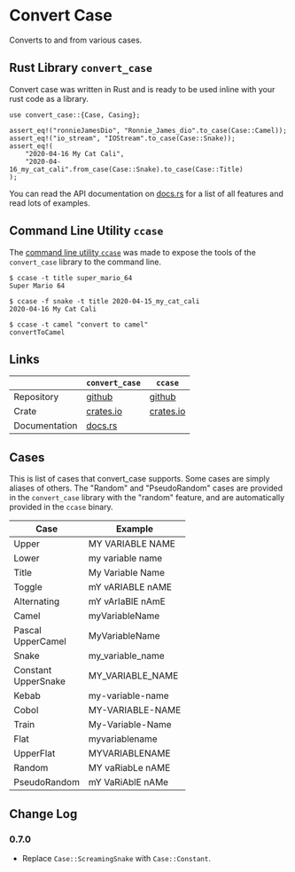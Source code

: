 # Convert Case

Converts to and from various cases.

## Rust Library `convert_case`

Convert case was written in Rust and is ready to be used inline with your rust code as a library.
```{rust}
use convert_case::{Case, Casing};

assert_eq!("ronnieJamesDio", "Ronnie_James_dio".to_case(Case::Camel));
assert_eq!("io_stream", "IOStream".to_case(Case::Snake));
assert_eq!(
    "2020-04-16 My Cat Cali",
    "2020-04-16_my_cat_cali".from_case(Case::Snake).to_case(Case::Title)
);
```
You can read the API documentation on [docs.rs](https://docs.rs/convert_case/) for a list of all features and read lots of examples.

## Command Line Utility `ccase`

The [command line utility `ccase`](https://github.com/rutrum/ccase) was made to expose the tools of the `convert_case` library to the command line.
```
$ ccase -t title super_mario_64
Super Mario 64

$ ccase -f snake -t title 2020-04-15_my_cat_cali
2020-04-16 My Cat Cali

$ ccase -t camel "convert to camel"
convertToCamel
```

## Links

| | `convert_case` | `ccase` |
| --- | --- | --- |
| Repository | [github](https://github.com/rutrum/convert-case) | [github](https://github.com/rutrum/ccase) |
| Crate | [crates.io](https://crates.io/crates/convert_case) | [crates.io](https://crates.io/crates/ccase) |
| Documentation | [docs.rs](https://docs.rs/convert_case) | |

## Cases

This is list of cases that convert\_case supports.  Some cases are simply aliases of others.  The "Random" and "PseudoRandom" cases are provided in the `convert_case` library with the "random" feature, and are automatically provided in the `ccase` binary.

| Case | Example |
| ---- | ------- |
| Upper | MY VARIABLE NAME |
| Lower | my variable name |
| Title | My Variable Name |
| Toggle | mY vARIABLE nAME |
| Alternating | mY vArIaBlE nAmE |
| Camel | myVariableName |
| Pascal<br />UpperCamel | MyVariableName |
| Snake | my\_variable\_name |
| Constant <br />UpperSnake | MY\_VARIABLE\_NAME |
| Kebab | my-variable-name |
| Cobol | MY-VARIABLE-NAME |
| Train | My-Variable-Name |
| Flat | myvariablename |
| UpperFlat | MYVARIABLENAME |
| Random | MY vaRiabLe nAME |
| PseudoRandom | mY VaRiAblE nAMe |

## Change Log

### 0.7.0

* Replace `Case::ScreamingSnake` with `Case::Constant`.
